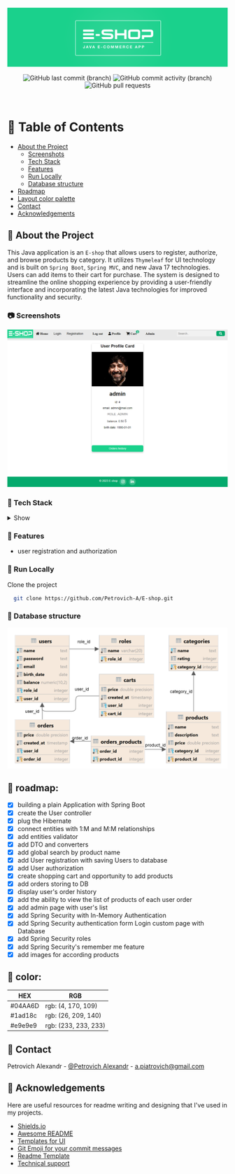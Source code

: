 <div align="center">

![e-shop-logo](src/main/resources/static/img/logo_readme.png)

<!-- Badges -->
<p>
<a>
<img alt="GitHub last commit (branch)" src="https://img.shields.io/github/last-commit/Petrovich-A/E-shop/develop?style=for-the-badge">
</a>
<a>
<img alt="GitHub commit activity (branch)" src="https://img.shields.io/github/commit-activity/m/Petrovich-A/E-shop/develop?style=for-the-badge">
</a>
<a>
<img alt="GitHub pull requests" src="https://img.shields.io/github/issues-pr/Petrovich-A/E-shop?style=for-the-badge">
</a>
</p>
</div>

<br />

<!-- Table of Contents -->

# :notebook_with_decorative_cover: Table of Contents

- [About the Project](#star2-about-the-project)
    * [Screenshots](#camera-screenshots)
    * [Tech Stack](#space_invader-tech-stack)
    * [Features](#dart-features)
    * [Run Locally](#running-run-locally)
    * [Database structure](#key-database-structure)
- [Roadmap](#compass-roadmap)
- [Layout color palette](#art-color)
- [Contact](#handshake-contact)
- [Acknowledgements](#gem-acknowledgements)

<!-- About the Project -->

## :star2: About the Project

<!-- Screenshots -->

This Java application is an `E-shop` that allows users to register, authorize, and browse products by category. It utilizes
`Thymeleaf` for UI technology and is built on `Spring Boot`, `Spring MVC`, and new Java 17 technologies. 
Users can add items to their cart for purchase. The system is designed to streamline the online shopping experience
by providing a user-friendly interface and incorporating the latest Java technologies for improved functionality and security.

### :camera: Screenshots

![profile page](src/main/resources/static/img/profile_page.png)

<!-- TechStack -->

### :space_invader: Tech Stack

<details>
  <summary>Show</summary>
  <ul>
    <li><a>Java 17</a></li>
    <li><a>Spring 3.0.6 (Spring boot, Spring Security, Spring web)</a></li>
    <li><a>Maven 3.8.1</a></li>
    <li><a>Postgresql 42.6.0</a></li>
    <li><a>Lombok 1.18.24</a></li>
    <li><a>Modelmapper 3.1.1</a></li>
    <li><a>FlyWay 9.19.1</a></li>
    <li><a>ThymeLeaf 3.0.6</a></li>
    <li><a>Hibernate 6.1.7</a></li>
    <li><a>Spring data JPA 3.0.5</a></li>
    <li><a>JUnit 5</a></li>
  </ul>
</details>

<!-- Features -->

### :dart: Features

- user registration and authorization

<!-- Run Locally -->
### :running: Run Locally

Clone the project

```bash
  git clone https://github.com/Petrovich-A/E-shop.git
```

<!-- Database struct -->
### :key: Database structure

![DB_structure](src/main/resources/static/img/DB_structure.png)

<!-- Roadmap -->
## :compass: roadmap:

* [x] building a plain Application with Spring Boot
* [x] create the User controller
* [x] plug the Hibernate
* [x] connect entities with 1:M and M:M relationships
* [x] add entities validator
* [x] add DTO and converters
* [x] add global search by product name
* [x] add User registration with saving Users to database
* [x] add User authorization
* [x] create shopping cart and opportunity to add products
* [x] add orders storing to DB
* [x] display user's order history
* [x] add the ability to view the list of products of each user order
* [x] add admin page with user's list
* [x] add Spring Security with In-Memory Authentication
* [x] add Spring Security authentication form Login custom page with Database
* [x] add Spring Security roles
* [x] add Spring Security's remember me feature
* [x] add images for according products

<!-- Color -->
## :art: color:
 
|   HEX  | RGB                  |
|-----|----------------------|
|  #04AA6D   | rgb: (4, 170, 109)   |
|   #1ad18c  | rgb: (26, 209, 140)  |
|   #e9e9e9  | rgb: (233, 233, 233) |

## :handshake: Contact

Petrovich Alexandr - [@Petrovich Alexandr](https://www.linkedin.com/in/alexandr-petrovich/) - a.piatrovich@gmail.com

<!-- Acknowledgments -->

## :gem: Acknowledgements

Here are useful resources for readme writing and designing that I've used in my projects.

- [Shields.io](https://shields.io/)
- [Awesome README](https://github.com/matiassingers/awesome-readme)
- [Templates for UI](https://www.w3schools.com/howto/default.asp)
- [Git Emoji for your commit messages](https://gitmoji.dev)
- [Readme Template](https://github.com/othneildrew/Best-README-Template)
- [Technical support](https://www.baeldung.com)